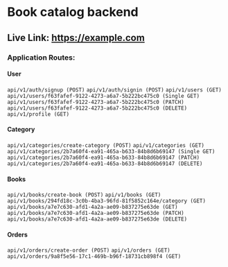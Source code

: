 

# Book catalog backend

## Live Link: https://example.com
### Application Routes:
#### User
`api/v1/auth/signup (POST)`
`api/v1/auth/signin (POST)`
`api/v1/users (GET)`
`api/v1/users/f63fafef-9122-4273-a6a7-5b222bc475c0 (Single GET)`
`api/v1/users/f63fafef-9122-4273-a6a7-5b222bc475c0 (PATCH)`
`api/v1/users/f63fafef-9122-4273-a6a7-5b222bc475c0 (DELETE)`
`api/v1/profile (GET)`

#### Category

`api/v1/categories/create-category (POST)`
`api/v1/categories (GET)`
`api/v1/categories/2b7a60f4-ea91-465a-b633-84b8d6b69147 (Single GET)`
`api/v1/categories/2b7a60f4-ea91-465a-b633-84b8d6b69147 (PATCH)`
`api/v1/categories/2b7a60f4-ea91-465a-b633-84b8d6b69147 (DELETE)`

#### Books

`api/v1/books/create-book (POST)`
`api/v1/books (GET)`
`api/v1/books/294fd18c-3c0b-4ba3-96fd-81f5852c164e/category (GET)`
`api/v1/books/a7e7c630-afd1-4a2a-ae09-b837275e63de (GET)`
`api/v1/books/a7e7c630-afd1-4a2a-ae09-b837275e63de (PATCH)`
`api/v1/books/a7e7c630-afd1-4a2a-ae09-b837275e63de (DELETE)`

#### Orders

`api/v1/orders/create-order (POST)`
`api/v1/orders (GET)`
`api/v1/orders/9a8f5e56-17c1-469b-b96f-18731cb898f4 (GET)`
